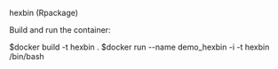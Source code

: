hexbin (Rpackage)

Build and run the container:

$docker build -t hexbin .
$docker run --name demo_hexbin -i -t hexbin /bin/bash
